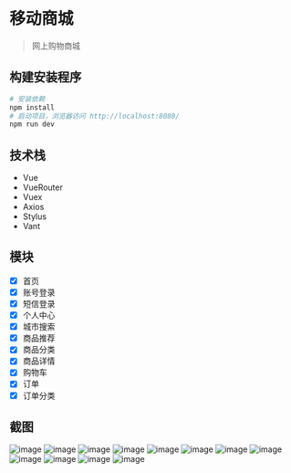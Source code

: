 
# 移动商城
> 网上购物商城
## 构建安装程序
``` bash
# 安装依赖
npm install
# 启动项目，浏览器访问 http://localhost:8080/
npm run dev
```
## 技术栈
- Vue
- VueRouter
- Vuex
- Axios
- Stylus
- Vant
## 模块
* [x] 首页
* [x] 账号登录
* [x] 短信登录
* [x] 个人中心
* [x] 城市搜索
* [x] 商品推荐
* [x] 商品分类
* [x] 商品详情
* [x] 购物车
* [x] 订单
* [x] 订单分类

## 截图
![image](https://github.com/yanyufei7/Mall/blob/master/pictures/%E9%A6%96%E9%A1%B5.png)
![image](https://github.com/yanyufei7/Mall/blob/master/pictures/%E8%B4%AD%E7%89%A9%E8%BD%A6.png)
![image](https://github.com/yanyufei7/Mall/blob/master/pictures/%E8%B4%A6%E5%8F%B7%E7%99%BB%E5%BD%95.png)
![image](https://github.com/yanyufei7/Mall/blob/master/pictures/%E7%9F%AD%E4%BF%A1%E7%99%BB%E5%BD%95.png)
![image](https://github.com/yanyufei7/Mall/blob/master/pictures/%E8%AE%A2%E5%8D%95.png)
![image](https://github.com/yanyufei7/Mall/blob/master/pictures/%E5%9F%8E%E5%B8%82%E6%90%9C%E7%B4%A2.png)
![image](https://github.com/yanyufei7/Mall/blob/master/pictures/%E5%95%86%E5%93%81%E8%AF%A6%E6%83%85.png)
![image](https://github.com/yanyufei7/Mall/blob/master/pictures/%E5%95%86%E5%93%81%E6%8E%A8%E8%8D%90.png)
![image](https://github.com/yanyufei7/Mall/blob/master/pictures/%E5%95%86%E5%93%81%E5%88%86%E7%B1%BB.png)
![image](https://github.com/yanyufei7/Mall/blob/master/pictures/%E4%B8%AA%E4%BA%BA%E4%B8%AD%E5%BF%83.png)
![image](https://github.com/yanyufei7/Mall/blob/master/pictures/%E8%AE%A2%E5%8D%95%E5%88%86%E7%B1%BB01.png)
![image](https://github.com/yanyufei7/Mall/blob/master/pictures/%E8%AE%A2%E5%8D%95%E5%88%86%E7%B1%BB02.png)

